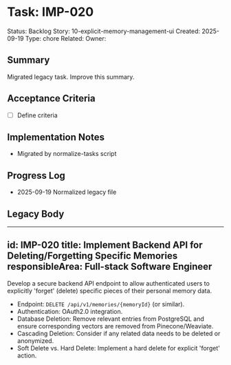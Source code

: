 # Task: IMP-020
Status: Backlog
Story: 10-explicit-memory-management-ui
Created: 2025-09-19
Type: chore
Related:
Owner:

## Summary
Migrated legacy task. Improve this summary.

## Acceptance Criteria
- [ ] Define criteria

## Implementation Notes
- Migrated by normalize-tasks script

## Progress Log
- 2025-09-19 Normalized legacy file

## Legacy Body

---
id: IMP-020
title: Implement Backend API for Deleting/Forgetting Specific Memories
responsibleArea: Full-stack Software Engineer
---
Develop a secure backend API endpoint to allow authenticated users to explicitly 'forget' (delete) specific pieces of their personal memory data.
*   Endpoint: `DELETE /api/v1/memories/{memoryId}` (or similar).
*   Authentication: OAuth2.0 integration.
*   Database Deletion: Remove relevant entries from PostgreSQL and ensure corresponding vectors are removed from Pinecone/Weaviate.
*   Cascading Deletion: Consider if any related data needs to be deleted or anonymized.
*   Soft Delete vs. Hard Delete: Implement a hard delete for explicit 'forget' action.
